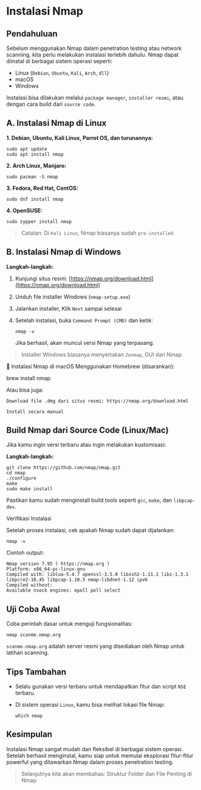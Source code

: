# Instalasi Nmap

## Pendahuluan

Sebelum menggunakan Nmap dalam penetration testing atau network scanning, kita perlu melakukan instalasi terlebih dahulu. Nmap dapat diinstal di berbagai sistem operasi seperti:

- Linux (`Debian`, `Ubuntu`, `Kali`, `Arch`, `dll`)
- macOS
- Windows

Instalasi bisa dilakukan melalui `package manager`, `installer resmi`, atau dengan cara build dari `source code`.

## A. Instalasi Nmap di Linux

**1. Debian, Ubuntu, Kali Linux, Parrot OS, dan turunannya:**

```
sudo apt update
sudo apt install nmap
```

**2. Arch Linux, Manjaro:**

```
sudo pacman -S nmap
```

**3. Fedora, Red Hat, CentOS:**

```
sudo dnf install nmap
```

**4. OpenSUSE:**

```
sudo zypper install nmap
```

> Catatan: Di `Kali Linux`, Nmap biasanya sudah `pre-installed`.

## B. Instalasi Nmap di Windows

**Langkah-langkah:**

1. Kunjungi situs resmi: [https://nmap.org/download.html](https://nmap.org/download.html)
2. Unduh file installer Windows (`nmap-setup.exe`)
3. Jalankan installer, Klik `Next` sampai selesai
4. Setelah instalasi, buka `Command Prompt (CMD)` dan ketik:

   ```
   nmap -v
   ```

   Jika berhasil, akan muncul versi Nmap yang terpasang.

> Installer Windows biasanya menyertakan `Zenmap`, GUI dari Nmap.

🍎 Instalasi Nmap di macOS
Menggunakan Homebrew (disarankan):

brew install nmap

Atau bisa juga:

    Download file .dmg dari situs resmi: https://nmap.org/download.html

    Install secara manual

## Build Nmap dari Source Code (Linux/Mac)

Jika kamu ingin versi terbaru atau ingin melakukan kustomisasi:

**Langkah-langkah:**

```
git clone https://github.com/nmap/nmap.git
cd nmap
./configure
make
sudo make install
```
  
Pastikan kamu sudah menginstall build tools seperti `gcc`, `make`, dan `libpcap-dev`.

Verifikasi Instalasi

Setelah proses instalasi, cek apakah Nmap sudah dapat dijalankan:

```
nmap -v
```

Contoh output:

```
Nmap version 7.95 ( https://nmap.org )
Platform: x86_64-pc-linux-gnu
Compiled with: liblua-5.4.7 openssl-3.5.0 libssh2-1.11.1 libz-1.3.1 libpcre2-10.45 libpcap-1.10.5 nmap-libdnet-1.12 ipv6
Compiled without:
Available nsock engines: epoll poll select
```

## Uji Coba Awal

Coba perintah dasar untuk menguji fungsionalitas:

```
nmap scanme.nmap.org
```

`scanme.nmap.org` adalah server resmi yang disediakan oleh Nmap untuk latihan scanning.

## Tips Tambahan

- Selalu gunakan versi terbaru untuk mendapatkan fitur dan script `NSE` terbaru.
- Di sistem operasi `Linux`, kamu bisa melihat lokasi file Nmap:

   ```
   which nmap
   ```

## Kesimpulan

Instalasi Nmap sangat mudah dan fleksibel di berbagai sistem operasi. Setelah berhasil menginstal, kamu siap untuk memulai eksplorasi fitur-fitur powerful yang ditawarkan Nmap dalam proses penetration testing.

> Selanjutnya kita akan membahas: Struktur Folder dan File Penting di Nmap
